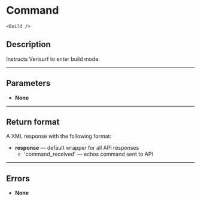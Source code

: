 # Command

    <Build />

## Description

Instructs Verisurf to enter build mode

***

## Parameters
- **None**

***

## Return format
A XML response with the following format:

- **response** — default wrapper for all API responses
    - 'command_received' — echos command sent to API

***

## Errors
- **None**

